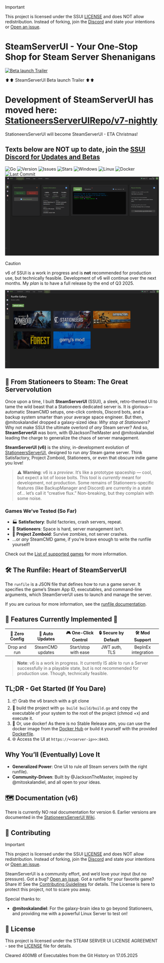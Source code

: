 > [!IMPORTANT]
> This project is licensed under the SSUI [LICENSE](LICENSE) and does NOT allow redistribution.
> Instead of forking, join the [Discord](https://discord.gg/8n3vN92MyJ) and state your intentions or [Open an issue](https://github.com/SteamServerUI/SteamServerUI/issues).

# SteamServerUI - Your One-Stop Shop for Steam Server Shenanigans

[![Beta launch Trailer](https://img.youtube.com/vi/Gx3hg9wQfzY/hqdefault.jpg)](https://www.youtube.com/watch?v=Gx3hg9wQfzY)

⬆️⬆️ SteamServerUI Beta launch Trailer ⬆️⬆️

# Development of SteamServerUI has moved here: [StationeersServerUIRepo/v7-nightly](https://github.com/SteamServerUI/StationeersServerUI/tree/v7-nightly)
StationeersServerUI will become SteamServerUI - ETA Christmas!

## Texts below are NOT up to date, join the [SSUI Discord for Updates and Betas](https://discord.gg/8n3vN92MyJ)

![Go](https://img.shields.io/badge/Go-1.24.2-blue?logo=go&logoColor=white)
![Version](https://img.shields.io/badge/Version-v6%20Preview-orange?logo=github&logoColor=white)
![Issues](https://img.shields.io/github/issues/SteamServerUI/SteamServerUI?logo=github&logoColor=white)
![Stars](https://img.shields.io/github/stars/SteamServerUI/SteamServerUI?style=social&logo=github)
![Windows](https://img.shields.io/badge/Windows-supported-blue?logo=windows&logoColor=white)
![Linux](https://img.shields.io/badge/Linux-supported-green?logo=linux&logoColor=white)
![Docker](https://img.shields.io/badge/Docker-available-blue?logo=docker&logoColor=white)
![Last Commit](https://img.shields.io/github/last-commit/SteamServerUI/SteamServerUI/v6-pre?logo=git&logoColor=white)
[![UI Overview](media/v6.png)](https://SteamServerUI.github.io/SteamServerUI/)
> [!CAUTION]
> v6 of SSUI is a work in progress and is **not** recommended for production use, but technically feasible.
> Development of v6 will continue over the next months. My _plan_ is to have a full release by the end of Q3 2025.


[![UI Overview](media/v6-2.png)](https://SteamServerUI.github.io/runfiles/)


## 🚀 From Stationeers to Steam: The Great Servervolution

Once upon a time, I built **SteamServerUI** (SSUI), a sleek, retro-themed UI to tame the wild beast that a Stationeers dedicated server is. It is glorious—automatic SteamCMD setups, one-click controls, Discord bots, and a backup system smarter than your average space engineer. But then, @mitoskalandiel dropped a galaxy-sized idea: *Why stop at Stationeers?* Why not make SSUI the ultimate overlord of *any* Steam server? And so, **SteamServerUI** was born, with @JacksonTheMaster and @mitoskalandiel leading the charge to generalize the chaos of server management.

**SteamServerUI (v6)** is the shiny, in-development evolution of [StationeersServerUI](https://github.com/SteamServerUI/StationeersServerUI), designed to run *any* Steam game server. Think Satisfactory, Project Zomboid, Stationeers, or even that obscure indie game you love! 

> ⚠️ **Warning**: v6 is a *preview*. It’s like a prototype spaceship — cool, but expect a lot of loose bolts. This tool is *currently* meant for development, not production. Some remains of Stationeers-specific features (like BackupManager and Discord) are currently in a state of… let’s call it “creative flux.” Non-breaking, but they complain with some noise.

### Games We’ve Tested (So Far)
- 🏭 **Satisfactory**: Build factories, crash servers, repeat.
- 🚀 **Stationeers**: Space is hard, server management isn’t.
- 🧟 **Project Zomboid**: Survive zombies, not server crashes.
- …or *any* SteamCMD game, if you’re brave enough to write the runfile yourself!

Check out the [List of supported games](https://github.com/SteamServerUI/SteamServerUI/wiki/Supported-Games) for more information.

## 🛠️ The Runfile: Heart of SteamServerUI

The `runfile` is a JSON file that defines how to run a game server. It specifies the game’s Steam App ID, executables, and command-line arguments, which SteamServerUI uses to launch and manage the server. 

If you are curious for more information, see the [runfile documentation](https://github.com/SteamServerUI/SteamServerUI/wiki/What-is-a-runfile%3F).

## 🌟 Features Currently Implemented 🌟

| 🚀 Zero Config | 🔄 Auto Updates | 🎮 One-Click Control | 🔒 Secure by Default | 🛠️ Mod Support |
|:-------------:|:---------------:|:-------------------:|:-------------------:|:--------------------:|
| Drop and run | SteamCMD updates | Start/stop with ease | JWT auth, TLS | BepInEx integration |

> **Note**: v6 is a work in progress. It currently IS able to run a Server successfully in a playable state, but is not recommended for production use. Though, technically feasible. 

## TL;DR - Get Started (If You Dare)

1. 📦 Grab the v6 branch with a git clone
2. 📁 build the project with `go build build/build.go` and copy the executable of your system to the root of the project (chmod +x) and execute it.
3. 🐋 Or, use docker! As there is no Stable Release atm, you can use the docker image from the [Docker Hub](https://hub.docker.com/r/steamserverui/steamserverui) or build it yourself with the provided [Dockerfile](Dockerfile).
4. 🌐 Access the UI at `https://<<server-ip>>:8443`.

## Why You’ll (Eventually) Love It

- **Generalized Power**: One UI to rule *all* Steam servers (with the right runfile).
- **Community-Driven**: Built by @JacksonTheMaster, inspired by @mitoskalandiel, and all open to your ideas. 

## 🗺️ Documentation (v6)

There is currently NO real documentation for version 6.
Earlier versions are documented in the [StationeersServerUI Wiki](https://github.com/SteamServerUI/StationeersServerUI/wiki).

## 🙌 Contributing

> [!IMPORTANT]
> This project is licensed under the SSUI [LICENSE](LICENSE) and does NOT allow redistribution.
> Instead of forking, join the [Discord](https://discord.gg/8n3vN92MyJ) and state your intentions or [Open an issue](https://github.com/SteamServerUI/SteamServerUI/issues).

SteamServerUI is a community effort, and we’d love your input (but no pressure). Got a bug? [Open an issue](https://github.com/SteamServerUI/SteamServerUI/issues). Got a runfile for your favorite game? Share it! See the [Contributing Guidelines](https://github.com/SteamServerUI/SteamServerUI/wiki/Contributing) for details.
The License is here to protect this project, not to scare you away.

Special thanks to:
- **@mitoskalandiel**: For the galaxy-brain idea to go beyond Stationeers, and providing me with a powerful Linux Server to test on!

## 📜 License

This project is licensed under the STEAM SERVER UI LICENSE AGREEMENT - see the [LICENSE](LICENSE) file for details.

Cleared 400MB of Executables from the Git History on 17.05.2025
